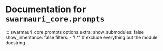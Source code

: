 # Documentation for `swarmauri_core.prompts`

::: swarmauri_core.prompts
    options.extra:
      show_submodules: false
      show_inheritance: false
      filters:
        - '!.*'  # exclude everything but the module docstring

